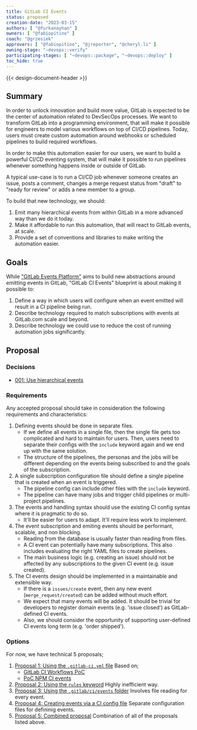 ```yaml
---
title: GitLab CI Events
status: proposed
creation-date: "2023-03-15"
authors: [ "@furkanayhan" ]
owners: [ "@fabiopitino" ]
coach: "@grzesiek"
approvers: [ "@fabiopitino", "@jreporter", "@cheryl.li" ]
owning-stage: "~devops::verify"
participating-stages: [ "~devops::package", "~devops::deploy" ]
toc_hide: true
---
```


{{< design-document-header >}}

## Summary

In order to unlock innovation and build more value, GitLab is expected to be
the center of automation related to DevSecOps processes. We want to transform
GitLab into a programming environment, that will make it possible for engineers
to model various workflows on top of CI/CD pipelines. Today, users must create
custom automation around webhooks or scheduled pipelines to build required
workflows.

In order to make this automation easier for our users, we want to build a
powerful CI/CD eventing system, that will make it possible to run pipelines
whenever something happens inside or outside of GitLab.

A typical use-case is to run a CI/CD job whenever someone creates an issue,
posts a comment, changes a merge request status from "draft" to "ready for
review" or adds a new member to a group.

To build that new technology, we should:

1. Emit many hierarchical events from within GitLab in a more advanced way than we do it today.
1. Make it affordable to run this automation, that will react to GitLab events, at scale.
1. Provide a set of conventions and libraries to make writing the automation easier.

## Goals

While ["GitLab Events Platform"](https://gitlab.com/gitlab-org/gitlab/-/merge_requests/113700)
aims to build new abstractions around emitting events in GitLab, "GitLab CI
Events" blueprint is about making it possible to:

1. Define a way in which users will configure when an event emitted will result in a CI pipeline being run.
1. Describe technology required to match subscriptions with events at GitLab.com scale and beyond.
1. Describe technology we could use to reduce the cost of running automation jobs significantly.

## Proposal

### Decisions

- [001: Use hierarchical events](decisions/001_hierarchical_events.md)

### Requirements

Any accepted proposal should take in consideration the following requirements and characteristics:

1. Defining events should be done in separate files.
    - If we define all events in a single file, then the single file gets too complicated and hard to
      maintain for users. Then, users need to separate their configs with the `include` keyword again and we end up
      with the same solution.
    - The structure of the pipelines, the personas and the jobs will be different depending on the events being
      subscribed to and the goals of the subscription.
1. A single subscription configuration file should define a single pipeline that is created when an event is triggered.
    - The pipeline config can include other files with the `include` keyword.
    - The pipeline can have many jobs and trigger child pipelines or multi-project pipelines.
1. The events and handling syntax should use the existing CI config syntax where it is pragmatic to do so.
    - It'll be easier for users to adapt. It'll require less work to implement.
1. The event subscription and emiting events should be performant, scalable, and non blocking.
    - Reading from the database is usually faster than reading from files.
    - A CI event can potentially have many subscriptions.
      This also includes evaluating the right YAML files to create pipelines.
    - The main business logic (e.g. creating an issue) should not be affected
      by any subscriptions to the given CI event (e.g. issue created).
1. The CI events design should be implemented in a maintainable and extensible way.
    - If there is a `issues/create` event, then any new event (`merge_request/created`) can be added without
      much effort.
    - We expect that many events will be added. It should be trivial for developers to
      register domain events (e.g. 'issue closed') as GitLab-defined CI events.
    - Also, we should consider the opportunity of supporting user-defined CI events long term (e.g. 'order shipped').

### Options

For now, we have technical 5 proposals;

1. [Proposal 1: Using the `.gitlab-ci.yml` file](proposal-1-using-the-gitlab-ci-file.md)
   Based on;
   - [GitLab CI Workflows PoC](https://gitlab.com/gitlab-org/gitlab/-/merge_requests/91244)
   - [PoC NPM CI events](https://gitlab.com/gitlab-org/gitlab/-/merge_requests/111693)
1. [Proposal 2: Using the `rules` keyword](proposal-2-using-the-rules-keyword.md)
   Highly inefficient way.
1. [Proposal 3: Using the `.gitlab/ci/events` folder](proposal-3-using-the-gitlab-ci-events-folder.md)
   Involves file reading for every event.
1. [Proposal 4: Creating events via a CI config file](proposal-4-creating-events-via-ci-files.md)
   Separate configuration files for defininig events.
1. [Proposal 5: Combined proposal](proposal-5-combined-proposal.md)
   Combination of all of the proposals listed above.
